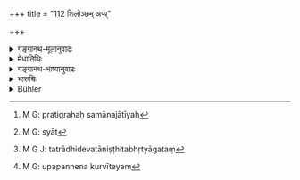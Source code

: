 +++
title = "112 शिलोञ्छम् अप्य्"

+++

<details><summary>गङ्गानथ-मूलानुवादः</summary>

The Brāhmaṇa, unable to maintain himself, may take to gleaning ears of corn and picking up grains, even from stray places. Gleaning ears of corn is better than receiving gifts; and better even than picking up of grains.—(112)
</details>

<details><summary>मेधातिथिः</summary>

अस्याप्य् अनुवादो ऽर्थवादम् एवाह । महद् एतद् अन्याय्यं यत् परद्रव्यग्रहणम् । तत्र कदाचिद् अश्रूयमाणस्य ग्रहणे ऽपीदं भवद् दुष्यतो ऽप्य् एतावता प्रशस्यत्वम् । अत्र शिलः प्रतिग्रहसमानजातीयः[^२१३] । स एवायं प्रकर्षप्रत्ययहेतुर् भवति । **प्रतिग्रहाच् छिलः श्रेयान्** इति । यतो निकृष्टम् अपेक्ष्योत्कृष्टत्वनिमित्तं प्रकर्षं अनुभवति । न हि भवति चण्डालाद् ब्राह्मणः श्रेयान् । अतः शिलोञ्छयोर् अपि ग्रहणे ऽनस्वग्रहणम् । तथापि शिलोञ्छः श्रेयः । यद्य् अपि शिलोञ्छवृत्तिर् अन्त्यन्तोत्कृष्टोक्ता तथाप्य् अस्ति प्रतिग्रहेण किंचित् साम्यम्[^२१४] । यतस् तत्राधिष्ठितदेवतानिष्ठितभृत्यागतं[^२१५] क्रियावैकल्यम् । असत्प्रतिग्रहे ऽप्य् आत्मनि ग्रह उपपन्नो न  कुप्यतीत्य् अयम्[^२१६] इति । तत्रेतरसंनिहितद्रव्यस्यात्मनि ग्रहः । अतः शिलोञ्छवृत्तिर् अपि न निरवद्या । ततो युक्तं **प्रतिग्रहाच् छिलः स्रेयान्** इत्यादि ॥ १०.११२ ॥


[^२१६]:
     M G: upapannena kurvīteyam


[^२१५]:
     M G J: tatrādhidevatāniṣṭhitabhṛtyāgataṃ


[^२१४]:
     M G: syāt


[^२१३]:
     M G: pratigrahaḥ samānajātīyaḥ
</details>

<details><summary>गङ्गानथ-भाष्यानुवादः</summary>

The reiteration of this also is stated in the form of a declamatory
statement.

In reality the taking of something belonging to another is very wrong;
but some form of it may be less wrong than another. Thus both the
receiving of gifts and the gleaning of ears of corn, belonging to the
same category (of taking what belongs to another), the latter is said to
be ‘*better*’ than the former. It is only between two *bad* things
belonging to the same category that one is regarded as the ‘better’ of
the two; no one says that ‘the Brāhmaṇa is better than the Caṇḍāla.’
Thus then even though the gleaning of ears and picking of grains also
involve the taking of what belongs to another, yet these are ‘better.’

Though living by ‘gleaning ears’ and ‘picking grains’ has been described
as the best form of living, yet it does bear some resemblance to the
‘receiving of gifts.’ So that in the case of both these—‘gleaning ears’
and ‘receiving gifts’—one should exercise a certain amount of check over
himself. Thus it is that living by ‘gleaning ears’ and ‘picking grains’
also is not entirely free from blame; hence it is that we have the
declaration that—‘gleaning ears is better than receiving gifts.’—(112)
</details>

<details><summary>भारुचिः</summary>

असत्प्रतिग्रहपक्षे शिलोञ्छाभ्याम् । "दुर्धराव्" इमौ विज्ञेयौ । सत्प्रतिग्रहाद् इत्य् एके । येन सिलोञ्छयोः किलासत्प्रतिग्रहात् साधुवादो न युक्तः । अत्यन्तहीनत्वाद् असत्प्रतिग्रहस्य सिलोञ्छाभ्याम् । "दुर्धरौ हि ताव् अकृतात्मभिः" इति यद् उक्तं तद् एतद् अनादृत्यम् । यस्मात् सिलोञ्छवृत्तिनो यद्य् अप्य् आत्मनिग्रहो ऽस्ति, तथापि देवतातिथिभृत्यगतम् अवश्यम् अस्य क्रियावैकल्यं जायते । असत्प्रतिग्रहे चात्मनिग्रह उच्यते, "न तु तृप्येत् स्वयं ततः" इति वचनात् । तीव्रतरश् च संनिहितद्रव्यस्यात्मनिग्रहः । तथा द्रव्यस्यार्जनरक्षप्रतिपादनेषु प्रयत्ननियमः । अपि च सिलोञ्छवृत्तिनो ऽप्य् असत्सिलोञ्छगन्धो ऽस्ति, **यतस्** **तत** इति वचनात्, अविशेषेण सर्वकृषीवलेभ्यः । एताव् इह शिलोञ्चाव् उच्येते । यतः असत्प्रतिग्रहापकरणाल् लिङ्गाच् च विर्पो ऽजीवन् यतस् तत इति एतस्माद् विज्ञायते च । सत्प्रतिग्रहपक्ष एतौ सिलोञ्छौ । एवं च नाधिकार उत्स्रक्ष्यते । न लिङ्गम् । गुणवृत्त्या साधुवाद एतद् गम्यते । तदभावे ऽसत्प्रतिग्रहः स्यात् । यथा याजनाध्यापनयोर् इत्य् उक्तम् ॥ १०.११२ ॥
</details>

<details><summary>Bühler</summary>

112	A Brahmana who is unable to maintain himself, should (rather) glean ears or grains from (the field of) any (man); gleaning ears is better than accepting gifts, picking up single grains is declared to be still more laudable.
</details>
